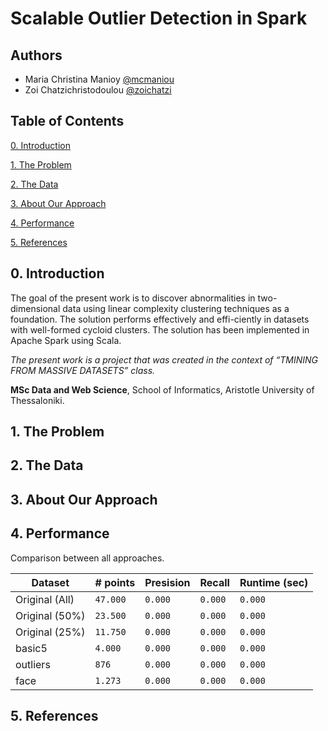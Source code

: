 # Scalable Outlier Detection in Spark

## Authors

- Maria Christina Manioy [@mcmaniou](https://github.com/mcmaniou)
- Zoi Chatzichristodoulou [@zoichatzi](https://github.com/zoichatzi)

## Table of Contents

[0. Introduction](https://github.com/zoichatzi/linearScalableOutlierDetect#0-introduction)

[1. The Problem](https://github.com/zoichatzi/linearScalableOutlierDetect#1-the-problem)

[2. The Data](https://github.com/zoichatzi/linearScalableOutlierDetect#2-the-data)

[3. About Our Approach](https://github.com/zoichatzi/linearScalableOutlierDetect#3-about-our-approach)

[4. Performance](https://github.com/zoichatzi/linearScalableOutlierDetect#4-performance)

[5. References](https://github.com/zoichatzi/linearScalableOutlierDetect#5-references)


## 0. Introduction

The goal of the present work is to discover abnormalities in two-dimensional data using linear complexity clustering techniques as a foundation. The solution performs effectively and effi-ciently in datasets with well-formed cycloid clusters. The solution has been implemented in Apache Spark using Scala.

*The present work is a project that was created in the context of “TMINING FROM MASSIVE DATASETS” class.*

**MSc Data and Web Science**, School of Informatics, Aristotle University of Thessaloniki.



## 1. The Problem



## 2. The Data



## 3. About Our Approach



## 4. Performance

Comparison between all approaches.

| Dataset	          | # points | Presision     | Recall        | Runtime (sec)|
| ----------------------- | -------- |---------------|---------------|-------------- |
| Original (All)          | `47.000` | `0.000`       | `0.000`       |`0.000`        |
| Original (50%)          | `23.500` | `0.000`       | `0.000`       |`0.000`        |
| Original (25%)          | `11.750` | `0.000`       | `0.000`       |`0.000`        |
| basic5                  | `4.000`  | `0.000`       | `0.000`       |`0.000`        |
| outliers                | `876`    | `0.000`       | `0.000`       |`0.000`        |
| face                    | `1.273`  | `0.000`       | `0.000`       |`0.000`        |


## 5. References



